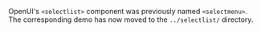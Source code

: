 OpenUI's `<selectlist>` component was previously named `<selectmenu>`.  The corresponding demo has now moved to the `../selectlist/` directory.
